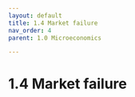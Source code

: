 ```yaml
---
layout: default
title: 1.4 Market failure
nav_order: 4
parent: 1.0 Microeconomics

---
```


# 1.4 Market failure
